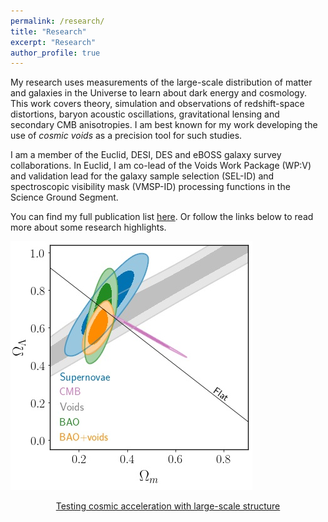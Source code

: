 ```yaml
---
permalink: /research/
title: "Research"
excerpt: "Research"
author_profile: true
---
```


My research uses measurements of the large-scale distribution of matter and galaxies in the Universe to learn about dark energy and cosmology.
This work covers theory, simulation and observations of redshift-space distortions, baryon acoustic oscillations, gravitational lensing and secondary CMB anisotropies.
I am best known for my work developing the use of *cosmic voids* as a precision tool for such studies.  

I am a member of the Euclid, DESI, DES and eBOSS galaxy survey collaborations. In Euclid, I am co-lead of the Voids Work Package (WP:V) and validation lead for the galaxy sample selection (SEL-ID) and spectroscopic visibility mask (VMSP-ID) processing functions in the Science Ground Segment.

You can find my full publication list [here](publications.md). Or follow the links below to read more about some research highlights.

<a href="code.md"> <img src="../images/concordance.jpg"> 
<p style="text-align: center"> Testing cosmic acceleration with large-scale structure</p>
</a> 

